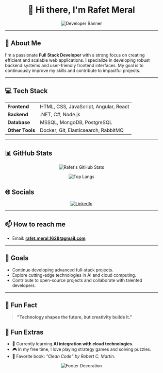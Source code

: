 <div align="center">

# 👋 Hi there, I'm **Rafet Meral**

![Developer Banner](https://media.giphy.com/media/bGgsc5mWoryfgKBx1u/giphy.gif)

---

</div>

## 🚀 About Me
I'm a passionate **Full Stack Developer** with a strong focus on creating efficient and scalable web applications. I specialize in developing robust backend systems and user-friendly frontend interfaces. My goal is to continuously improve my skills and contribute to impactful projects.

---

## 💻 Tech Stack
<table>
  <tr>
    <td><b>Frontend</b></td>
    <td>HTML, CSS, JavaScript, Angular, React</td>
  </tr>
  <tr>
    <td><b>Backend</b></td>
    <td>.NET, C#, Node.js</td>
  </tr>
  <tr>
    <td><b>Database</b></td>
    <td>MSSQL, MongoDB, PostgreSQL</td>
  </tr>
  <tr>
    <td><b>Other Tools</b></td>
    <td>Docker, Git, Elasticsearch, RabbitMQ</td>
  </tr>
</table>

---

## 📊 GitHub Stats
<div align="center">

![Rafet's GitHub Stats](https://github-readme-stats.vercel.app/api?username=rafetmeral&show_icons=true&theme=radical)  

![Top Langs](https://github-readme-stats.vercel.app/api/top-langs/?username=rafetmeral&layout=compact&theme=radical)

</div>


## 🌐 Socials
<div align="center">

[![LinkedIn](https://img.shields.io/badge/LinkedIn-%230077B5.svg?style=for-the-badge&logo=linkedin&logoColor=white)](https://linkedin.com/in/rafetmerall)  

</div>

---

## 📫 How to reach me
- Email: **rafet.meral.1628@gmail.com**

---

## 🎯 Goals
- Continue developing advanced full-stack projects.
- Explore cutting-edge technologies in AI and cloud computing.
- Contribute to open-source projects and collaborate with talented developers.

---

## 🎨 Fun Fact
> **"Technology shapes the future, but creativity builds it."**



## 📝 Fun Extras
- 🌱 Currently learning **AI integration with cloud technologies**.
- 🎮 In my free time, I love playing strategy games and solving puzzles.
- 📖 Favorite book: *"Clean Code" by Robert C. Martin*.

<div align="center">

![Footer Decoration](https://via.placeholder.com/800x100?text=Thanks+for+visiting+my+profile!)

</div>
